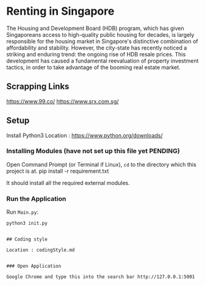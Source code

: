 # Renting in Singapore

The Housing and Development Board (HDB) program, which has given Singaporeans access to high-quality public housing for decades, is largely responsible for the housing market in Singapore's distinctive combination of affordability and stability. However, the city-state has recently noticed a striking and enduring trend: the ongoing rise of HDB resale prices. This development has caused a fundamental reevaluation of property investment tactics, in order to take advantage of the booming real estate market. 


## Scrapping Links

https://www.99.co/
https://www.srx.com.sg/



## Setup

Install Python3 
Location : https://www.python.org/downloads/

### Installing Modules (have not set up this file yet PENDING)

Open Command Prompt (or Terminal if Linux), `cd` to the directory which this project is at.
pip install -r requirement.txt

It should install all the required external modules.<br>

### Run the Application

Run `Main.py`:
```
python3 init.py


## Coding style

Location : codingStyle.md


### Open Application

Google Chrome and type this into the search bar http://127.0.0.1:5001
```
